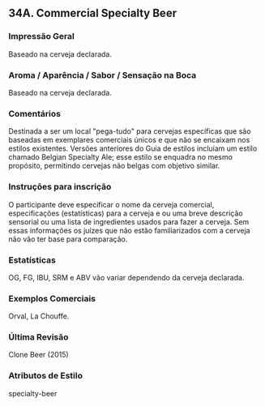 ## 34A. Commercial Specialty Beer

### Impressão Geral

Baseado na cerveja declarada.

### Aroma / Aparência / Sabor / Sensação na Boca

Baseado na cerveja declarada.

### Comentários

Destinada a ser um local "pega-tudo" para cervejas específicas que são baseadas em exemplares comerciais únicos e que não se encaixam nos estilos existentes. Versões anteriores do Guia de estilos incluíam um estilo chamado Belgian Specialty Ale; esse estilo se enquadra no mesmo propósito, permitindo cervejas não belgas com objetivo similar.

### Instruções para inscrição

O participante deve especificar o nome da cerveja comercial, especificações (estatísticas) para a cerveja e ou uma breve descrição sensorial ou uma lista de ingredientes usados para fazer a cerveja. Sem essas informações os juízes que não estão familiarizados com a cerveja não vão ter base para comparação.

### Estatísticas

OG, FG, IBU, SRM e ABV vão variar dependendo da cerveja declarada.

### Exemplos Comerciais

Orval, La Chouffe.

### Última Revisão

Clone Beer (2015)

### Atributos de Estilo

specialty-beer
